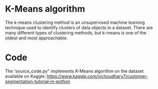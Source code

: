 # K-Means algorithm

The k-means clustering method is an unsupervised machine learning technique used to identify clusters of data objects in a dataset. 
There are many different types of clustering methods, but k-means is one of the oldest and most approachable.

# Code
The 'source_code.py" implements K-Means algorithm on the dataset available on Kaggle: https://www.kaggle.com/vjchoudhary7/customer-segmentation-tutorial-in-python
